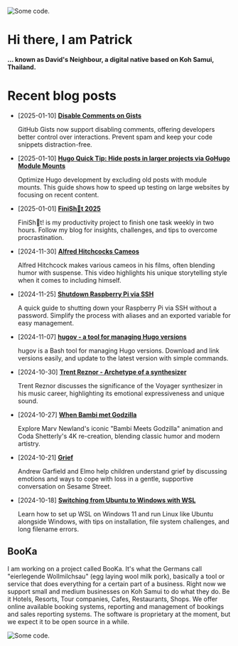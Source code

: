 ![][header1]

# Hi there, I am Patrick

**... known as David's Neighbour, a digital native based on Koh Samui, Thailand.**

# Recent blog posts
<!-- KOLLITSCH:START -->
- [2025-01-10] **[Disable Comments on Gists](https://kollitsch.dev/blog/2025/disable-comments-on-gists/)**

  GitHub Gists now support disabling comments, offering developers better control over interactions. Prevent spam and keep your code snippets distraction-free.
- [2025-01-10] **[Hugo Quick Tip: Hide posts in larger projects via GoHugo Module Mounts](https://kollitsch.dev/blog/2025/hide-posts-in-larger-projects-via-gohugo-module-mounts/)**

  Optimize Hugo development by excluding old posts with module mounts. This guide shows how to speed up testing on large websites by focusing on recent content.
- [2025-01-01] **[FiniSh💩t 2025](https://kollitsch.dev/blog/2025/finishit-2025/)**

  FiniSh💩t! is my productivity project to finish one task weekly in two hours. Follow my blog for insights, challenges, and tips to overcome procrastination.
- [2024-11-30] **[Alfred Hitchcocks Cameos](https://kollitsch.dev/blog/2024/alfred-hitchcocks-cameos/)**

  Alfred Hitchcock makes various cameos in his films, often blending humor with suspense. This video highlights his unique storytelling style when it comes to including himself.
- [2024-11-25] **[Shutdown Raspberry Pi via SSH](https://kollitsch.dev/blog/2024/shutdown-raspberry-pi-via-ssh/)**

  A quick guide to shutting down your Raspberry Pi via SSH without a password. Simplify the process with aliases and an exported variable for easy management.
- [2024-11-07] **[hugov - a tool for managing Hugo versions](https://kollitsch.dev/blog/2024/hugov-managing-multiple-gohugo-versions/)**

  hugov is a Bash tool for managing Hugo versions. Download and link versions easily, and update to the latest version with simple commands.
- [2024-10-30] **[Trent Reznor - Archetype of a synthesizer](https://kollitsch.dev/blog/2024/trent-reznor-archetype-of-a-synthesizer/)**

  Trent Reznor discusses the significance of the Voyager synthesizer in his music career, highlighting its emotional expressiveness and unique sound.
- [2024-10-27] **[When Bambi met Godzilla](https://kollitsch.dev/blog/2024/bambie-meets-godzilla/)**

  Explore Marv Newland&#39;s iconic &quot;Bambi Meets Godzilla&quot; animation and Coda Shetterly&#39;s 4K re-creation, blending classic humor and modern artistry.
- [2024-10-21] **[Grief](https://kollitsch.dev/blog/2024/grief/)**

  Andrew Garfield and Elmo help children understand grief by discussing emotions and ways to cope with loss in a gentle, supportive conversation on Sesame Street.
- [2024-10-18] **[Switching from Ubuntu to Windows with WSL](https://kollitsch.dev/blog/2024/switching-from-ubuntu-to-windows-with-wsl/)**

  Learn how to set up WSL on Windows 11 and run Linux like Ubuntu alongside Windows, with tips on installation, file system challenges, and long filename errors.<!-- KOLLITSCH:END -->

## BooKa

I am working on a project called BooKa. It's what the Germans call "eierlegende Wollmilchsau" (egg laying wool milk pork), basically a tool or service that does everything for a certain part of a business. Right now we support small and medium businesses on Koh Samui to do what they do. Be it Hotels, Resorts, Tour companies, Cafes, Restaurants, Shops. We offer online available booking systems, reporting and management of bookings and sales reporting systems. The software is proprietary at the moment, but we expect it to be open source in a while.

![][header3]

[header1]: https://raw.githubusercontent.com/davidsneighbour/davidsneighbour/master/static/header1.jpg "Some code."
[header3]: https://raw.githubusercontent.com/davidsneighbour/davidsneighbour/master/static/header3.jpg "Some code."

